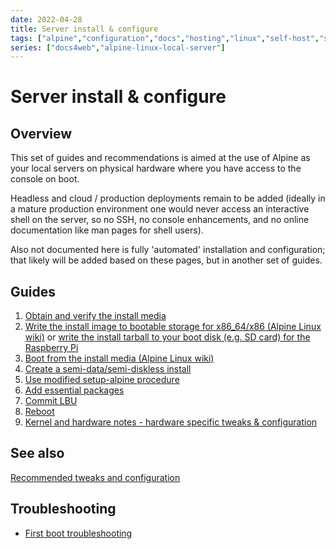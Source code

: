 ```yaml
---
date: 2022-04-28
title: Server install & configure
tags: ["alpine","configuration","docs","hosting","linux","self-host","sysadmin-devops","raspberry-pi","sbc"]
series: ["docs4web","alpine-linux-local-server"]
---
```


# Server install & configure

## Overview

This set of guides and recommendations is aimed at the use of Alpine as your local servers on physical hardware where you have access to the console on boot.

Headless and cloud / production deployments remain to be added (ideally in a mature production environment one would never access an interactive shell on the server, so no SSH, no console enhancements, and no online documentation like man pages for shell users).

Also not documented here is fully 'automated' installation and configuration; that likely will be added based on these pages, but in another set of guides.

Guides
------

1. [Obtain and verify the install media](../verify-downloaded-install-media/_index.md)
2. [Write the install image to bootable storage for x86_64/x86 (Alpine Linux wiki)](https://wiki.alpinelinux.org/wiki/Installation#Flashing_.28direct_data_writing.29_the_installation_image-file_onto_a_device_or_media) or [write the install tarball to your boot disk (e.g. SD card) for the Raspberry Pi](../install-on-raspberry-pi/creating-initial-boot-media/_index.md)
3. [Boot from the install media (Alpine Linux wiki)](https://wiki.alpinelinux.org/wiki/Installation#Booting_from_external_devices)
4. [Create a semi-data/semi-diskless install](create-semi-data-install/_index.md)
5. [Use modified setup-alpine procedure](use-modified-setup-alpine-procedure.md)
6. [Add essential packages](add-essential-packages.md)
7. [Commit LBU](commit-lbu.md)
8. [Reboot](reboot.md) 
9. [Kernel and hardware notes - hardware specific tweaks & configuration](../kernel-and-hardware-notes/hardware-specific-tweaks-configs.md)

## See also

[Recommended tweaks and configuration](../recommended-tweaks-and-configs/_index.md)

Troubleshooting
---------------

* [First boot troubleshooting](firstboot-troubleshooting.md)
